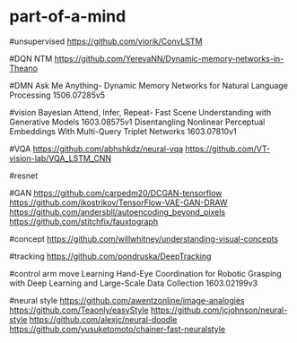 # part-of-a-mind

#unsupervised
https://github.com/viorik/ConvLSTM

#DQN  NTM
https://github.com/YerevaNN/Dynamic-memory-networks-in-Theano


#DMN
Ask Me Anything- Dynamic Memory Networks for Natural Language Processing  1506.07285v5


#vision  Bayesian
Attend, Infer, Repeat- Fast Scene Understanding with Generative Models  1603.08575v1
Disentangling Nonlinear Perceptual Embeddings With Multi-Query Triplet Networks 1603.07810v1

#VQA
https://github.com/abhshkdz/neural-vqa
https://github.com/VT-vision-lab/VQA_LSTM_CNN

#resnet


#GAN
https://github.com/carpedm20/DCGAN-tensorflow
https://github.com/ikostrikov/TensorFlow-VAE-GAN-DRAW
https://github.com/andersbll/autoencoding_beyond_pixels
https://github.com/stitchfix/fauxtograph


#concept
https://github.com/willwhitney/understanding-visual-concepts


#tracking
https://github.com/pondruska/DeepTracking


#control arm move
Learning Hand-Eye Coordination for Robotic Grasping with Deep Learning and Large-Scale Data Collection   1603.02199v3

#neural style
https://github.com/awentzonline/image-analogies
https://github.com/Teaonly/easyStyle
https://github.com/jcjohnson/neural-style
https://github.com/alexjc/neural-doodle
https://github.com/yusuketomoto/chainer-fast-neuralstyle



